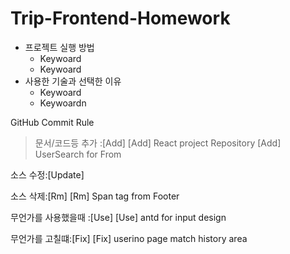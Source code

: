 # Trip-Frontend-Homework

* 프로젝트 실행 방법
    * Keywoard
    * Keywoard
* 사용한 기술과 선택한 이유
    * Keywoard
    * Keywoardn

GitHub Commit Rule
> 문서/코드등 추가 :[Add]
[Add] React project Repository 
[Add] UserSearch for From

소스 수정:[Update]


소스 삭제:[Rm]
[Rm] Span tag from Footer 

무언가를 사용했을때 :[Use]
[Use] antd for input design


무언가를 고칠떄:[Fix]
[Fix] userino page match history area


